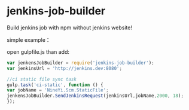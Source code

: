 # jenkins-job-builder
Build jenkins job with npm without jenkins website!

simple example：

open gulpfile.js 
than add:
```javascript
var jenkensJobBuilder = require('jenkins-job-builder');
var jenkinsUrl = 'http://jenkins.dev:8080';

//ci static file sync task
gulp.task('ci-static', function () {
var jobName = 'NineYi.Scm.StaticFile';
jenkensJobBuilder.SendJenkinsRequest(jenkinsUrl,jobName,2000, 18);
});
```
```
